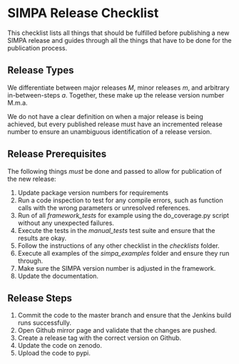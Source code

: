 # SIMPA Release Checklist

This checklist lists all things that should be fulfilled before publishing
a new SIMPA release and guides through all the things that have to be done
for the publication process.

## Release Types

We differentiate between major releases *M*, minor releases *m*, and
arbitrary in-between-steps *a*. Together, these make up the release
version number M.m.a.

We do not have a clear definition on when a major release is being
achieved, but every published release must have an incremented
release number to ensure an unambiguous identification of a release
version.

## Release Prerequisites

The following things *must* be done and passed to allow for publication
of the new release:

1. Update package version numbers for requirements
2. Run a code inspection to test for any compile errors, such as
   function calls with the wrong parameters or unresolved references.
3. Run of all *framework_tests* for example using the do_coverage.py
   script without any unexpected failures.
4. Execute the tests in the *manual_tests* test suite and ensure
   that the results are okay.
5. Follow the instructions of any other checklist in the *checklists*
   folder.
6. Execute all examples of the *simpa_examples* folder and ensure
   they run through.
7. Make sure the SIMPA version number is adjusted in the framework.
8. Update the documentation.

## Release Steps

1. Commit the code to the master branch and ensure that the Jenkins
build runs successfully.
2. Open Github mirror page and validate that the changes are pushed.
3. Create a release tag with the correct version on Github.
4. Update the code on zenodo.
5. Upload the code to pypi.
